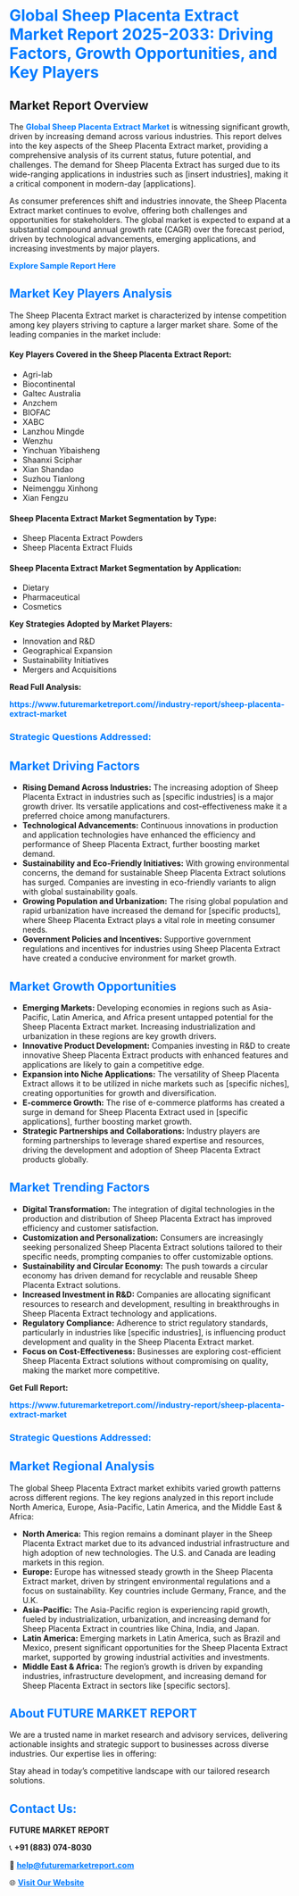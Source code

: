 <h1 style="color: #007BFF;">Global Sheep Placenta Extract Market Report 2025-2033: Driving Factors, Growth Opportunities, and Key Players</h1>

<section id="overview">
<h2>Market Report Overview</h2>
<p>The <a href="https://www.futuremarketreport.com//industry-report/sheep-placenta-extract-market" style="color: #007BFF; text-decoration: none;"><strong>Global Sheep Placenta Extract Market</strong></a> is witnessing significant growth, driven by increasing demand across various industries. This report delves into the key aspects of the Sheep Placenta Extract market, providing a comprehensive analysis of its current status, future potential, and challenges. The demand for Sheep Placenta Extract has surged due to its wide-ranging applications in industries such as [insert industries], making it a critical component in modern-day [applications].</p>
<p>As consumer preferences shift and industries innovate, the Sheep Placenta Extract market continues to evolve, offering both challenges and opportunities for stakeholders. The global market is expected to expand at a substantial compound annual growth rate (CAGR) over the forecast period, driven by technological advancements, emerging applications, and increasing investments by major players.</p>
</section>

<section id="overview">
<p><a href="https://www.futuremarketreport.com//request-sample/reportId=92090" style="color: #007BFF; text-decoration: none;"><strong>Explore Sample Report Here</strong></a></p>
</section>

<section id="key-players">
<h2 style="color: #007BFF;">Market Key Players Analysis</h2>
<p>The Sheep Placenta Extract market is characterized by intense competition among key players striving to capture a larger market share. Some of the leading companies in the market include:</p>
<h4>Key Players Covered in the Sheep Placenta Extract Report:</h4>
<ul><li>Agri-lab</li><li>Biocontinental</li><li>Galtec Australia</li><li>Anzchem</li><li>BIOFAC</li><li>XABC</li><li>Lanzhou Mingde</li><li>Wenzhu</li><li>Yinchuan Yibaisheng</li><li>Shaanxi Sciphar</li><li>Xian Shandao</li><li>Suzhou Tianlong</li><li>Neimenggu Xinhong</li><li>Xian Fengzu</li></ul>
<h4>Sheep Placenta Extract Market Segmentation by Type:</h4>
<ul><li>Sheep Placenta Extract Powders</li><li>Sheep Placenta Extract Fluids</li></ul>

<h4>Sheep Placenta Extract Market Segmentation by Application:</h4>
<ul><li>Dietary</li><li>Pharmaceutical</li><li>Cosmetics</li></ul>
<p><strong>Key Strategies Adopted by Market Players:</strong></p>
<ul>
<li>Innovation and R&D</li>
<li>Geographical Expansion</li>
<li>Sustainability Initiatives</li>
<li>Mergers and Acquisitions</li>
</ul>
</section>

<section>
<p><strong>Read Full Analysis: </strong></p><a href="https://www.futuremarketreport.com//industry-report/sheep-placenta-extract-market" style="color: #007BFF; text-decoration: none;"><strong>https://www.futuremarketreport.com//industry-report/sheep-placenta-extract-market</strong></a>
<h3 style="color: #007BFF;">Strategic Questions Addressed:</h3>
</section>

<section id="driving-factors">
<h2 style="color: #007BFF;">Market Driving Factors</h2>
<ul>
<li><strong>Rising Demand Across Industries:</strong> The increasing adoption of Sheep Placenta Extract in industries such as [specific industries] is a major growth driver. Its versatile applications and cost-effectiveness make it a preferred choice among manufacturers.</li>
<li><strong>Technological Advancements:</strong> Continuous innovations in production and application technologies have enhanced the efficiency and performance of Sheep Placenta Extract, further boosting market demand.</li>
<li><strong>Sustainability and Eco-Friendly Initiatives:</strong> With growing environmental concerns, the demand for sustainable Sheep Placenta Extract solutions has surged. Companies are investing in eco-friendly variants to align with global sustainability goals.</li>
<li><strong>Growing Population and Urbanization:</strong> The rising global population and rapid urbanization have increased the demand for [specific products], where Sheep Placenta Extract plays a vital role in meeting consumer needs.</li>
<li><strong>Government Policies and Incentives:</strong> Supportive government regulations and incentives for industries using Sheep Placenta Extract have created a conducive environment for market growth.</li>
</ul>
</section>

<section id="growth-opportunities">
<h2 style="color: #007BFF;">Market Growth Opportunities</h2>
<ul>
<li><strong>Emerging Markets:</strong> Developing economies in regions such as Asia-Pacific, Latin America, and Africa present untapped potential for the Sheep Placenta Extract market. Increasing industrialization and urbanization in these regions are key growth drivers.</li>
<li><strong>Innovative Product Development:</strong> Companies investing in R&D to create innovative Sheep Placenta Extract products with enhanced features and applications are likely to gain a competitive edge.</li>
<li><strong>Expansion into Niche Applications:</strong> The versatility of Sheep Placenta Extract allows it to be utilized in niche markets such as [specific niches], creating opportunities for growth and diversification.</li>
<li><strong>E-commerce Growth:</strong> The rise of e-commerce platforms has created a surge in demand for Sheep Placenta Extract used in [specific applications], further boosting market growth.</li>
<li><strong>Strategic Partnerships and Collaborations:</strong> Industry players are forming partnerships to leverage shared expertise and resources, driving the development and adoption of Sheep Placenta Extract products globally.</li>
</ul>
</section>

<section id="trending-factors">
<h2 style="color: #007BFF;">Market Trending Factors</h2>
<ul>
<li><strong>Digital Transformation:</strong> The integration of digital technologies in the production and distribution of Sheep Placenta Extract has improved efficiency and customer satisfaction.</li>
<li><strong>Customization and Personalization:</strong> Consumers are increasingly seeking personalized Sheep Placenta Extract solutions tailored to their specific needs, prompting companies to offer customizable options.</li>
<li><strong>Sustainability and Circular Economy:</strong> The push towards a circular economy has driven demand for recyclable and reusable Sheep Placenta Extract solutions.</li>
<li><strong>Increased Investment in R&D:</strong> Companies are allocating significant resources to research and development, resulting in breakthroughs in Sheep Placenta Extract technology and applications.</li>
<li><strong>Regulatory Compliance:</strong> Adherence to strict regulatory standards, particularly in industries like [specific industries], is influencing product development and quality in the Sheep Placenta Extract market.</li>
<li><strong>Focus on Cost-Effectiveness:</strong> Businesses are exploring cost-efficient Sheep Placenta Extract solutions without compromising on quality, making the market more competitive.</li>
</ul>
</section>

<section>
<p><strong>Get Full Report: </strong></p><a href="https://www.futuremarketreport.com//industry-report/sheep-placenta-extract-market" style="color: #007BFF; text-decoration: none;"><strong>https://www.futuremarketreport.com//industry-report/sheep-placenta-extract-market</strong></a>
<h3 style="color: #007BFF;">Strategic Questions Addressed:</h3>
</section>


<section id="regional-analysis">
<h2 style="color: #007BFF;">Market Regional Analysis</h2>
<p>The global Sheep Placenta Extract market exhibits varied growth patterns across different regions. The key regions analyzed in this report include North America, Europe, Asia-Pacific, Latin America, and the Middle East & Africa:</p>
<ul>
<li><strong>North America:</strong> This region remains a dominant player in the Sheep Placenta Extract market due to its advanced industrial infrastructure and high adoption of new technologies. The U.S. and Canada are leading markets in this region.</li>
<li><strong>Europe:</strong> Europe has witnessed steady growth in the Sheep Placenta Extract market, driven by stringent environmental regulations and a focus on sustainability. Key countries include Germany, France, and the U.K.</li>
<li><strong>Asia-Pacific:</strong> The Asia-Pacific region is experiencing rapid growth, fueled by industrialization, urbanization, and increasing demand for Sheep Placenta Extract in countries like China, India, and Japan.</li>
<li><strong>Latin America:</strong> Emerging markets in Latin America, such as Brazil and Mexico, present significant opportunities for the Sheep Placenta Extract market, supported by growing industrial activities and investments.</li>
<li><strong>Middle East & Africa:</strong> The region’s growth is driven by expanding industries, infrastructure development, and increasing demand for Sheep Placenta Extract in sectors like [specific sectors].</li>
</ul>
</section>

<footer>
<h2 style="color: #007BFF;">About FUTURE MARKET REPORT</h2>
<p>We are a trusted name in market research and advisory services, delivering actionable insights and strategic support to businesses across diverse industries. Our expertise lies in offering:</p>

<p>Stay ahead in today’s competitive landscape with our tailored research solutions.</p>

<h2 style="color: #007BFF;">Contact Us:</h2>
<p><strong>FUTURE MARKET REPORT</strong></p>
<p>📞 <strong>+91 (883) 074-8030</strong></p>
<p>📧 <strong><a href="mailto:help@futuremarketreport.com" style="color: #007BFF;">help@futuremarketreport.com</a></strong></p>
<p>🌐 <strong><a href="https://www.futuremarketreport.com/" style="color: #007BFF;">Visit Our Website</a></strong></p>
</footer>